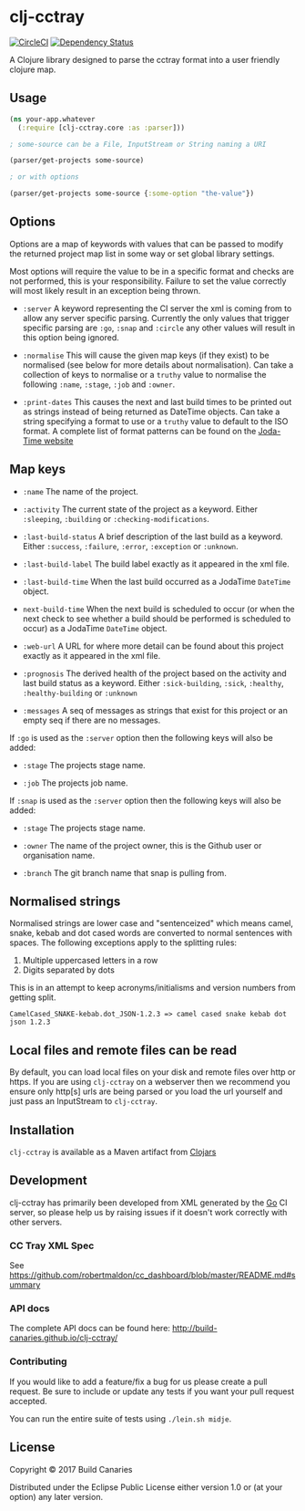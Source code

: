 # clj-cctray

[![CircleCI](https://circleci.com/gh/build-canaries/clj-cctray.svg?style=shield)](https://circleci.com/gh/build-canaries/clj-cctray) [![Dependency Status](https://dependencyci.com/github/build-canaries/clj-cctray/badge)](https://dependencyci.com/github/build-canaries/clj-cctray)

A Clojure library designed to parse the cctray format into a user friendly clojure map.

## Usage

```clojure
(ns your-app.whatever
  (:require [clj-cctray.core :as :parser]))

; some-source can be a File, InputStream or String naming a URI

(parser/get-projects some-source)

; or with options

(parser/get-projects some-source {:some-option "the-value"})
```

## Options

Options are a map of keywords with values that can be passed to modify the returned project map list in some way or set global library settings.

Most options will require the value to be in a specific format and checks are not performed, this is your responsibility.
Failure to set the value correctly will most likely result in an exception being thrown.

- `:server`
  A keyword representing the CI server the xml is coming from to allow any server specific parsing. Currently the only
  values that trigger specific parsing are `:go`, `:snap` and `:circle` any other values will result in this option being ignored.

- `:normalise`
  This will cause the given map keys (if they exist) to be normalised (see below for more details about normalisation).
  Can take a collection of keys to normalise or a `truthy` value to normalise the following `:name`, `:stage`, `:job` and `:owner`.

- `:print-dates`
  This causes the next and last build times to be printed out as strings instead of being returned as DateTime objects.
  Can take a string specifying a format to use or a `truthy` value to default to the ISO format. A complete list of format
  patterns can be found on the [Joda-Time website](http://www.joda.org/joda-time/key_format.html)

## Map keys

- `:name`
  The name of the project.

- `:activity`
  The current state of the project as a keyword. Either `:sleeping`, `:building` or `:checking-modifications`.

- `:last-build-status`
  A brief description of the last build as a keyword. Either `:success`, `:failure`, `:error`, `:exception` or `:unknown`.

- `:last-build-label`
  The build label exactly as it appeared in the xml file.

- `:last-build-time`
  When the last build occurred as a JodaTime `DateTime` object.

- `next-build-time`
  When the next build is scheduled to occur (or when the next check to see whether a build should be performed is
  scheduled to occur) as a JodaTime `DateTime` object.

- `:web-url`
  A URL for where more detail can be found about this project exactly as it appeared in the xml file.

- `:prognosis`
  The derived health of the project based on the activity and last build status as a keyword. Either `:sick-building`,
  `:sick`, `:healthy`, `:healthy-building` or `:unknown`

- `:messages`
  A seq of messages as strings that exist for this project or an empty seq if there are no messages.

If `:go` is used as the `:server` option then the following keys will also be added:

- `:stage`
  The projects stage name.

- `:job`
  The projects job name.

If `:snap` is used as the `:server` option then the following keys will also be added:

- `:stage`
  The projects stage name.

- `:owner`
  The name of the project owner, this is the Github user or organisation name.

- `:branch`
  The git branch name that snap is pulling from.

## Normalised strings

Normalised strings are lower case and "sentenceized" which means camel, snake, kebab and dot cased words are converted to
normal sentences with spaces. The following exceptions apply to the splitting rules:
                              
1. Multiple uppercased letters in a row
2. Digits separated by dots

This is in an attempt to keep acronyms/initialisms and version numbers from getting split.

```
CamelCased_SNAKE-kebab.dot_JSON-1.2.3 => camel cased snake kebab dot json 1.2.3
```

## Local files and remote files can be read

By default, you can load local files on your disk and remote files over http or https. If you are using `clj-cctray` on
a webserver then we recommend you ensure only http[s] urls are being parsed or you load the url yourself and just pass
an InputStream to `clj-cctray`.

## Installation

`clj-cctray` is available as a Maven artifact from [Clojars](http://clojars.org/clj-cctray)

## Development

clj-cctray has primarily been developed from XML generated by the [Go](http://www.thoughtworks.com/products/go-continuous-delivery)
CI server, so please help us by raising issues if it doesn't work correctly with other servers.

### CC Tray XML Spec

See https://github.com/robertmaldon/cc_dashboard/blob/master/README.md#summary

### API docs

The complete API docs can be found here: http://build-canaries.github.io/clj-cctray/

### Contributing

If you would like to add a feature/fix a bug for us please create a pull request. Be sure to include or update any tests
if you want your pull request accepted.

You can run the entire suite of tests using `./lein.sh midje`.

## License

Copyright © 2017 Build Canaries

Distributed under the Eclipse Public License either version 1.0 or (at your option) any later version.

